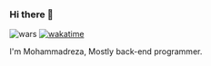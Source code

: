 ### Hi there 👋
![wars](https://www.codewars.com/users/immmdreza/badges/small)
[![wakatime](https://wakatime.com/badge/user/9c39234a-478b-48b4-8785-3cddc9db62d1.svg)](https://wakatime.com/@9c39234a-478b-48b4-8785-3cddc9db62d1)

I'm Mohammadreza, Mostly back-end programmer.



<!--
**immmdreza/immmdreza** is a ✨ _special_ ✨ repository because its `README.md` (this file) appears on your GitHub profile.

Here are some ideas to get you started:

- 🔭 I’m currently working on ...
- 🌱 I’m currently learning ...
- 👯 I’m looking to collaborate on ...
- 🤔 I’m looking for help with ...
- 💬 Ask me about ...
- 📫 How to reach me: ...
- 😄 Pronouns: ...
- ⚡ Fun fact: ...
-->
